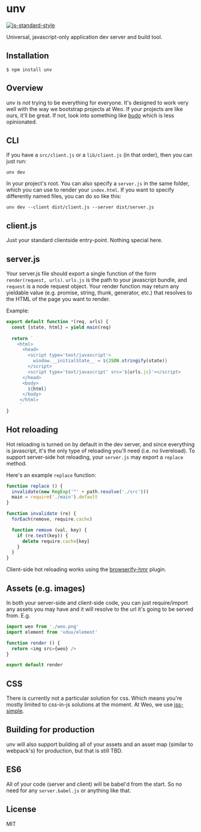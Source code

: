 
# unv

[![js-standard-style](https://img.shields.io/badge/code%20style-standard-brightgreen.svg?style=flat)](https://github.com/feross/standard)

Universal, javascript-only application dev server and build tool.

## Installation

    $ npm install unv

## Overview

unv is *not* trying to be everything for everyone. It's designed to work very well with the way we bootstrap projects at Weo. If your projects are like ours, it'll be great. If not, look into something like [budo](https://github.com/mattdesl/budo) which is less opinionated.

## CLI

If you have a `src/client.js` or a `lib/client.js` (in that order), then you can just run:

`unv dev`

In your project's root. You can also specify a `server.js` in the same folder, which you can use to render your `index.html`. If you want to specify differently named files, you can do so like this:

`unv dev --client dist/client.js --server dist/server.js`

## client.js

Just your standard clientside entry-point. Nothing special here.

## server.js

Your server.js file should export a single function of the form `render(request, urls)`. `urls.js` is the path to your javascript bundle, and `request` is a node request object. Your render function may return any yieldable value (e.g. promise, string, thunk, generator, etc.) that resolves to the HTML of the page you want to render.

Example:

```javascript
export default function *(req, urls) {
  const {state, html} = yield main(req)
  
  return `
    <html>
      <head>
        <script type='text/javascript'>
          window.__initialState__ = ${JSON.stringify(state)}
        </script>
        <script type='text/javascript' src='${urls.js}'></script>
      </head>
      <body>
        ${html}
      </body>
     </html>
     `
}
```

## Hot reloading

Hot reloading is turned on by default in the dev server, and since everything is javascript, it's the only type of reloading you'll need (i.e. no livereload). To support server-side hot reloading, your `server.js` may export a `replace` method.

Here's an example `replace` function:

```javascript
function replace () {
  invalidate(new RegExp('^' + path.resolve('./src')))
  main = require('./main').default
}

function invalidate (re) {
  forEach(remove, require.cache)

  function remove (val, key) {
    if (re.test(key)) {
      delete require.cache[key]
    }
  }
}
```

Client-side hot reloading works using the [browserify-hmr](https://github.com/AgentME/browserify-hmr) plugin.

## Assets (e.g. images)

In both your server-side and client-side code, you can just require/import any assets you may have and it will resolve to the url it's going to be served from. E.g.

```javascript
import weo from './weo.png'
import element from 'vdux/element'

function render () {
  return <img src={weo} />
}

export default render
```

## CSS

There is currently not a particular solution for css. Which means you're mostly limited to css-in-js solutions at the moment. At Weo, we use [jss-simple](https://github.com/ashaffer/jss-simple).

## Building for production

unv will also support building all of your assets and an asset map (similar to webpack's) for production, but that is still TBD.

## ES6

All of your code (server and client) will be babel'd from the start. So no need for any `server.babel.js` or anything like that.

## License

MIT
